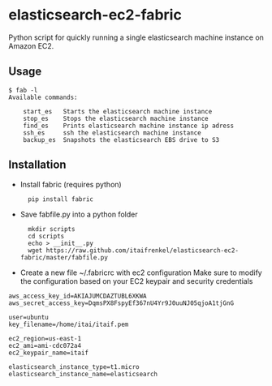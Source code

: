 elasticsearch-ec2-fabric
========================

Python script for quickly running a single elasticsearch machine instance on Amazon EC2.

Usage
-----
```
$ fab -l
Available commands:

    start_es   Starts the elasticsearch machine instance
    stop_es    Stops the elasticsearch machine instance
    find_es    Prints elasticsearch machine instance ip adress
    ssh_es     ssh the elasticsearch machine instance
    backup_es  Snapshots the elasticsearch EBS drive to S3
```

Installation
------------
* Install fabric (requires python)
  ```
    pip install fabric
  ```
* Save fabfile.py into a python folder
  ```
    mkdir scripts
    cd scripts
    echo > __init__.py
    wget https://raw.github.com/itaifrenkel/elasticsearch-ec2-fabric/master/fabfile.py
  ```
* Create a new file ~/.fabricrc with ec2 configuration
  Make sure to modify the configuration based on your EC2 keypair and security credentials
```
aws_access_key_id=AKIAJUMCDAZTUBL6XKWA
aws_secret_access_key=DqmsPX8FspyEf367nU4Yr9J0uuNJ05qjoA1tjGnG

user=ubuntu
key_filename=/home/itai/itaif.pem

ec2_region=us-east-1
ec2_ami=ami-cdc072a4
ec2_keypair_name=itaif

elasticsearch_instance_type=t1.micro
elasticsearch_instance_name=elasticsearch
```
